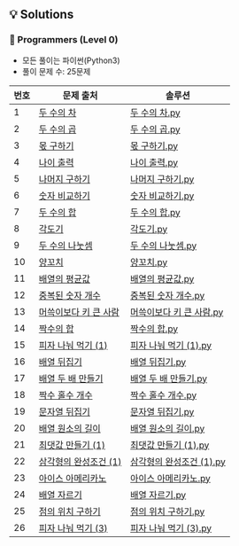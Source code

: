 ## 💡 Solutions

### 🌱 Programmers (Level 0)
+ 모든 풀이는 파이썬(Python3)
+ 풀이 문제 수: 25문제

| 번호  | 문제 출처                                                                             | 솔루션                                                                                                 |
|-----|-----------------------------------------------------------------------------------|-----------------------------------------------------------------------------------------------------|
| 1   | [두 수의 차](https://school.programmers.co.kr/learn/courses/30/lessons/120803)        | [두 수의 차.py](https://github.com/injae97/Algorithm/blob/master/Programmers/Two-Difference.py)         |
| 2   | [두 수의 곱](https://school.programmers.co.kr/learn/courses/30/lessons/120804)        | [두 수의 곱.py](https://github.com/injae97/Algorithm/blob/master/Programmers/Two-Multiply.py)           |
| 3   | [몫 구하기](https://school.programmers.co.kr/learn/courses/30/lessons/120805)         | [몫 구하기.py](https://github.com/injae97/Algorithm/blob/master/Programmers/Quotient.py)                |
| 4   | [나이 출력](https://school.programmers.co.kr/learn/courses/30/lessons/120820)         | [나이 출력.py](https://github.com/injae97/Algorithm/blob/master/Programmers/Age.py)                     |
| 5   | [나머지 구하기](https://school.programmers.co.kr/learn/courses/30/lessons/120810)       | [나머지 구하기.py](https://github.com/injae97/Algorithm/blob/master/Programmers/Two-Remainder.py)         |
| 6   | [숫자 비교하기](https://school.programmers.co.kr/learn/courses/30/lessons/120807)       | [숫자 비교하기.py](https://github.com/injae97/Algorithm/blob/master/Programmers/Two-Compare.py)           |
| 7   | [두 수의 합](https://school.programmers.co.kr/learn/courses/30/lessons/120802)        | [두 수의 합.py](https://github.com/injae97/Algorithm/blob/master/Programmers/Two-Sum.py)                |
| 8   | [각도기](https://school.programmers.co.kr/learn/courses/30/lessons/120829)           | [각도기.py](https://github.com/injae97/Algorithm/blob/master/Programmers/Protractor.py)                |
| 9   | [두 수의 나눗셈](https://school.programmers.co.kr/learn/courses/30/lessons/120806)      | [두 수의 나눗셈.py](https://github.com/injae97/Algorithm/blob/master/Programmers/Two-Division.py)         |
| 10  | [양꼬치](https://school.programmers.co.kr/learn/courses/30/lessons/120830)           | [양꼬치.py](https://github.com/injae97/Algorithm/blob/master/Programmers/Lamb-Skewers.py)              |
| 11  | [배열의 평균값](https://school.programmers.co.kr/learn/courses/30/lessons/120817)       | [배열의 평균값.py](https://github.com/injae97/Algorithm/blob/master/Programmers/Array-Average.py)         |
| 12  | [중복된 숫자 개수](https://school.programmers.co.kr/learn/courses/30/lessons/120583)     | [중복된 숫자 개수.py](https://github.com/injae97/Algorithm/blob/master/Programmers/Duplicate-Numbers.py)   |
| 13  | [머쓱이보다 키 큰 사람](https://school.programmers.co.kr/learn/courses/30/lessons/120585)  | [머쓱이보다 키 큰 사람.py](https://github.com/injae97/Algorithm/blob/master/Programmers/Array-Person.py)     |
| 14  | [짝수의 합](https://school.programmers.co.kr/learn/courses/30/lessons/120831)         | [짝수의 합.py](https://github.com/injae97/Algorithm/blob/master/Programmers/Even-Sum.py)                |
| 15  | [피자 나눠 먹기 (1)](https://school.programmers.co.kr/learn/courses/30/lessons/120814)  | [피자 나눠 먹기 (1).py](https://github.com/injae97/Algorithm/blob/master/Programmers/Sharing-Pizza(1).py) |
| 16  | [배열 뒤집기](https://school.programmers.co.kr/learn/courses/30/lessons/120821)        | [배열 뒤집기.py](https://github.com/injae97/Algorithm/blob/master/Programmers/Array-Reverse.py)          |
| 17  | [배열 두 배 만들기](https://school.programmers.co.kr/learn/courses/30/lessons/120809)    | [배열 두 배 만들기.py](https://github.com/injae97/Algorithm/blob/master/Programmers/Array-Double.py)       |
| 18  | [짝수 홀수 개수](https://school.programmers.co.kr/learn/courses/30/lessons/120824)      | [짝수 홀수 개수.py](https://github.com/injae97/Algorithm/blob/master/Programmers/Even-Odd-Count.py)       |
| 19  | [문자열 뒤집기](https://school.programmers.co.kr/learn/courses/30/lessons/120822)       | [문자열 뒤집기.py](https://github.com/injae97/Algorithm/blob/master/Programmers/String-Reverse.py)        |
| 20  | [배열 원소의 길이](https://school.programmers.co.kr/learn/courses/30/lessons/120854)     | [배열 원소의 길이.py](https://github.com/injae97/Algorithm/blob/master/Programmers/Array-Length.py)        |
| 21  | [최댓값 만들기 (1)](https://school.programmers.co.kr/learn/courses/30/lessons/120847)   | [최댓값 만들기 (1).py](https://github.com/injae97/Algorithm/blob/master/Programmers/Array-Max(1).py)      |
| 22  | [삼각형의 완성조건 (1)](https://school.programmers.co.kr/learn/courses/30/lessons/120889) | [삼각형의 완성조건 (1).py](https://github.com/injae97/Algorithm/blob/master/Programmers/Triangle(1).py)     |
| 23  | [아이스 아메리카노](https://school.programmers.co.kr/learn/courses/30/lessons/120819)     | [아이스 아메리카노.py](https://github.com/injae97/Algorithm/blob/master/Programmers/Ice-Americano.py)       |
| 24  | [배열 자르기](https://school.programmers.co.kr/learn/courses/30/lessons/120833)        | [배열 자르기.py](https://github.com/injae97/Algorithm/blob/master/Programmers/Array-Slicing.py)          |
| 25  | [점의 위치 구하기](https://school.programmers.co.kr/learn/courses/30/lessons/120833)     | [점의 위치 구하기.py](https://github.com/injae97/Algorithm/blob/master/Programmers/Array-Slicing.py)       |
| 26  | [피자 나눠 먹기 (3)](https://school.programmers.co.kr/learn/courses/30/lessons/120816)  | [피자 나눠 먹기 (3).py](https://github.com/injae97/Algorithm/blob/master/Programmers/Array-Slicing.py)    |